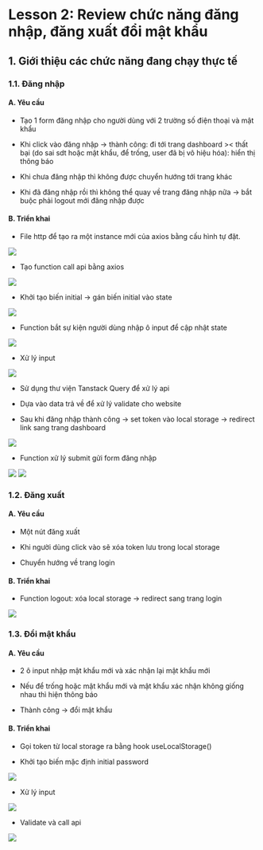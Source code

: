 # Lesson 2: Review chức năng đăng nhập, đăng xuất đổi mật khẩu

## 1. Giới thiệu các chức năng đang chạy thực tế

### 1.1. Đăng nhập

#### A. Yêu cầu

- Tạo 1 form đăng nhập cho người dùng với 2 trường số điện thoại và mật khẩu

- Khi click vào đăng nhập -> thành công: đi tới trang dashboard >< thất bại (do sai sdt hoặc mật khẩu, để trống, user đã bị vô hiệu hóa): hiển thị thông báo

- Khi chưa đăng nhập thì không được chuyển hướng tới trang khác

- Khi đã đăng nhập rồi thì không thể quay về trang đăng nhập nữa -> bắt buộc phải logout mới đăng nhập được

#### B. Triển khai

- File http để tạo ra một instance mới của axios bằng cấu hình tự đặt.

<img src="https://i.imgur.com/rVVwhSe.png">

- Tạo function call api bằng axios

<img src="https://i.imgur.com/oDrnZ8e.png">

- Khởi tạo biến initial -> gán biến initial vào state

<img src="https://i.imgur.com/m52rSGj.png">

- Function bắt sự kiện người dùng nhập ô input để cập nhật state

<img src="https://i.imgur.com/6fsbjH1.png">

- Xử lý input

<img src="https://i.imgur.com/hSA7txa.png">

- Sử dụng thư viện Tanstack Query để xử lý api

- Dựa vào data trả về để xử lý validate cho website

- Sau khi đăng nhập thành công -> set token vào local storage -> redirect link sang trang dashboard

<img src="https://i.imgur.com/JHPHCIQ.png">

- Function xử lý submit gửi form đăng nhập

<img src="https://i.imgur.com/hlBsrcr.png">

<img src="https://i.imgur.com/wKZOjgl.png">

### 1.2. Đăng xuất

#### A. Yêu cầu

- Một nút đăng xuất

- Khi người dùng click vào sẽ xóa token lưu trong local storage

- Chuyển hướng về trang login

#### B. Triển khai

- Function logout: xóa local storage -> redirect sang trang login

<img src="https://i.imgur.com/5tCdw8T.png">

### 1.3. Đổi mật khẩu

#### A. Yêu cầu

- 2 ô input nhập mật khẩu mới và xác nhận lại mật khẩu mới

- Nếu để trống hoặc mật khẩu mới và mật khẩu xác nhận không giống nhau thì hiện thông báo

- Thành công -> đổi mật khẩu

#### B. Triển khai

- Gọi token từ local storage ra bằng hook useLocalStorage()

- Khởi tạo biến mặc định initial password

<img src="https://i.imgur.com/Rt5I5Zx.png">

- Xử lý input

<img src="https://i.imgur.com/H3QqUd5.png">

- Validate và call api

<img src="https://i.imgur.com/WCKA3kX.png">
